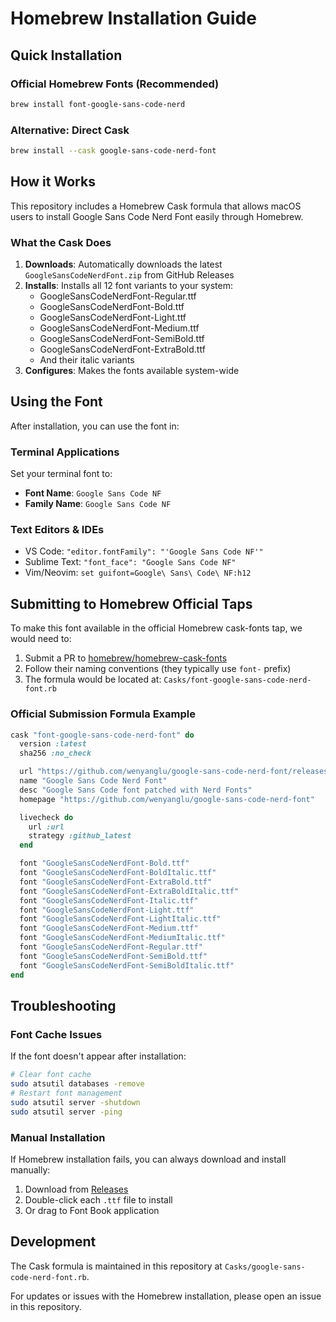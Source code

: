 # Homebrew Installation Guide

## Quick Installation

### Official Homebrew Fonts (Recommended)
```bash
brew install font-google-sans-code-nerd
```

### Alternative: Direct Cask
```bash
brew install --cask google-sans-code-nerd-font
```

## How it Works

This repository includes a Homebrew Cask formula that allows macOS users to install Google Sans Code Nerd Font easily through Homebrew.

### What the Cask Does

1. **Downloads**: Automatically downloads the latest `GoogleSansCodeNerdFont.zip` from GitHub Releases
2. **Installs**: Installs all 12 font variants to your system:
   - GoogleSansCodeNerdFont-Regular.ttf
   - GoogleSansCodeNerdFont-Bold.ttf
   - GoogleSansCodeNerdFont-Light.ttf
   - GoogleSansCodeNerdFont-Medium.ttf
   - GoogleSansCodeNerdFont-SemiBold.ttf
   - GoogleSansCodeNerdFont-ExtraBold.ttf
   - And their italic variants
3. **Configures**: Makes the fonts available system-wide

## Using the Font

After installation, you can use the font in:

### Terminal Applications
Set your terminal font to:
- **Font Name**: `Google Sans Code NF`
- **Family Name**: `Google Sans Code NF`

### Text Editors & IDEs
- VS Code: `"editor.fontFamily": "'Google Sans Code NF'"`
- Sublime Text: `"font_face": "Google Sans Code NF"`
- Vim/Neovim: `set guifont=Google\ Sans\ Code\ NF:h12`

## Submitting to Homebrew Official Taps

To make this font available in the official Homebrew cask-fonts tap, we would need to:

1. Submit a PR to [homebrew/homebrew-cask-fonts](https://github.com/Homebrew/homebrew-cask-fonts)
2. Follow their naming conventions (they typically use `font-` prefix)
3. The formula would be located at: `Casks/font-google-sans-code-nerd-font.rb`

### Official Submission Formula Example

```ruby
cask "font-google-sans-code-nerd-font" do
  version :latest
  sha256 :no_check

  url "https://github.com/wenyanglu/google-sans-code-nerd-font/releases/latest/download/GoogleSansCodeNerdFont.zip"
  name "Google Sans Code Nerd Font"
  desc "Google Sans Code font patched with Nerd Fonts"
  homepage "https://github.com/wenyanglu/google-sans-code-nerd-font"

  livecheck do
    url :url
    strategy :github_latest
  end

  font "GoogleSansCodeNerdFont-Bold.ttf"
  font "GoogleSansCodeNerdFont-BoldItalic.ttf"
  font "GoogleSansCodeNerdFont-ExtraBold.ttf"
  font "GoogleSansCodeNerdFont-ExtraBoldItalic.ttf"
  font "GoogleSansCodeNerdFont-Italic.ttf"
  font "GoogleSansCodeNerdFont-Light.ttf"
  font "GoogleSansCodeNerdFont-LightItalic.ttf"
  font "GoogleSansCodeNerdFont-Medium.ttf"
  font "GoogleSansCodeNerdFont-MediumItalic.ttf"
  font "GoogleSansCodeNerdFont-Regular.ttf"
  font "GoogleSansCodeNerdFont-SemiBold.ttf"
  font "GoogleSansCodeNerdFont-SemiBoldItalic.ttf"
end
```

## Troubleshooting

### Font Cache Issues
If the font doesn't appear after installation:
```bash
# Clear font cache
sudo atsutil databases -remove
# Restart font management
sudo atsutil server -shutdown
sudo atsutil server -ping
```

### Manual Installation
If Homebrew installation fails, you can always download and install manually:
1. Download from [Releases](https://github.com/wenyanglu/google-sans-code-nerd-font/releases/latest)
2. Double-click each `.ttf` file to install
3. Or drag to Font Book application

## Development

The Cask formula is maintained in this repository at `Casks/google-sans-code-nerd-font.rb`.

For updates or issues with the Homebrew installation, please open an issue in this repository.
